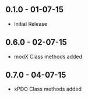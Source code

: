 ## 0.1.0 - 01-07-15
* Initial Release
## 0.6.0 - 02-07-15
* modX Class methods added
## 0.7.0 - 04-07-15
* xPDO Class methods added
